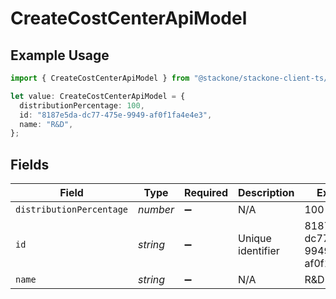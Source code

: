 # CreateCostCenterApiModel

## Example Usage

```typescript
import { CreateCostCenterApiModel } from "@stackone/stackone-client-ts/sdk/models/shared";

let value: CreateCostCenterApiModel = {
  distributionPercentage: 100,
  id: "8187e5da-dc77-475e-9949-af0f1fa4e4e3",
  name: "R&D",
};
```

## Fields

| Field                                | Type                                 | Required                             | Description                          | Example                              |
| ------------------------------------ | ------------------------------------ | ------------------------------------ | ------------------------------------ | ------------------------------------ |
| `distributionPercentage`             | *number*                             | :heavy_minus_sign:                   | N/A                                  | 100                                  |
| `id`                                 | *string*                             | :heavy_minus_sign:                   | Unique identifier                    | 8187e5da-dc77-475e-9949-af0f1fa4e4e3 |
| `name`                               | *string*                             | :heavy_minus_sign:                   | N/A                                  | R&D                                  |